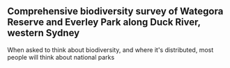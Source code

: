 ## **Comprehensive biodiversity survey of Wategora Reserve and Everley Park along Duck River, western Sydney**

When asked to think about biodiversity, and where it's distributed, most people will think about national parks